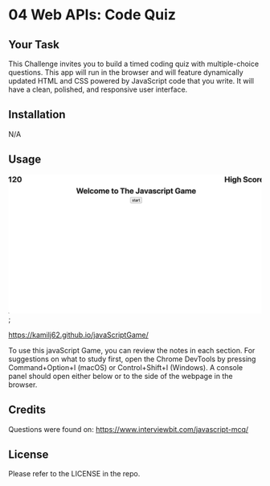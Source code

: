 # 04 Web APIs: Code Quiz

## Your Task

This Challenge invites you to build a timed coding quiz with multiple-choice questions. This app will run in the browser and will feature dynamically updated HTML and CSS powered by JavaScript code that you write. It will have a clean, polished, and responsive user interface.

## Installation

N/A

## Usage

![final JavaScipt Game](./assets/JavaScript%20Game.png);

https://kamilj62.github.io/javaScriptGame/

To use this javaScript Game, you can review the notes in each section. For suggestions on what to study first, open the Chrome DevTools by pressing Command+Option+I (macOS) or Control+Shift+I (Windows). A console panel should open either below or to the side of the webpage in the browser.

## Credits

Questions were found on:
https://www.interviewbit.com/javascript-mcq/

## License

Please refer to the LICENSE in the repo.

